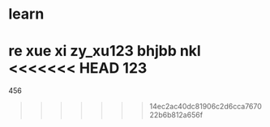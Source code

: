 # learn
re
xue xi
zy_xu123
bhjbb
nkl
<<<<<<< HEAD
123
=======
456
>>>>>>> 14ec2ac40dc81906c2d6cca767022b6b812a656f
